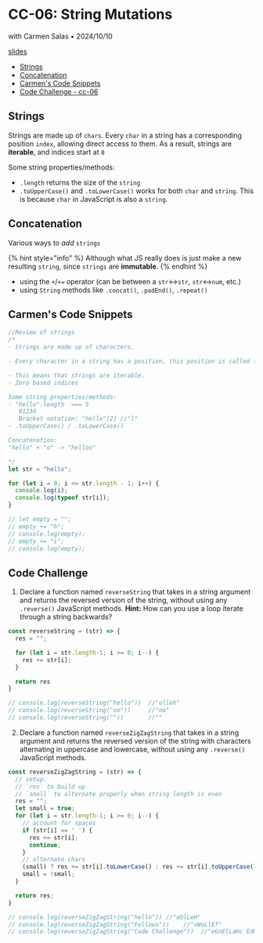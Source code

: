 # CC-06: String Mutations
with Carmen Salas • 2024/10/10

[slides](https://docs.google.com/presentation/d/1oRtJvixVl1Ihwcv4mrk3G2__CcIvhgQYzq1Rg9__Vt8/edit#slide=id.g287c4ecafef_0_150)

- [Strings](#strings)
- [Concatenation](#concatenation)
- [Carmen's Code Snippets](#carmens-code-snippets)
- [Code Challenge - cc-06](#code-challenge---cc-06)

## Strings
Strings are made up of `chars`. Every `char` in a string has a corresponding position `index`, allowing direct access to them. As a result, strings are **iterable**, and indices start at `0`

Some string properties/methods:
- `.length` returns the size of the `string`
- `.toUpperCase()` and `.toLowerCase()` works for both `char` and `string`. This is because `char` in JavaScript is also a `string`.
## Concatenation

Various ways to _add_ `strings`

{% hint style="info" %}
Although what JS really does is just make a new resulting `string`, since `strings` are **immutable**.
{% endhint %}

- using the `+`/`+=` operator (can be between a `str`<->`str`, `str`<->`num`, etc.)
- using `String` methods like `.concat()`, `.padEnd()`, `.repeat()`

## Carmen's Code Snippets
```js
//Review of strings
/*
- Strings are made up of characters.

- Every character in a string has a position, this position is called the index. You can access any charcater in a string if you know it's position

- This means that strings are iterable. 
- Zero based indices 

Some string properties/methods:
- "hello".length  === 5
   01234
   Bracket notation: "hello"[2] //"l"
- .toUpperCase() / .toLowerCase()

Concatenation:
"hello" + "o" -> "helloo"

*/
let str = "hello";

for (let i = 0; i <= str.length - 1; i++) {
  console.log(i);
  console.log(typeof str[i]);
}

// let empty = "";
// empty += "h";
// console.log(empty);
// empty += "i";
// console.log(empty);
```

## Code Challenge
1. Declare a function named `reverseString` that takes in a string argument and returns the reversed version of the string, without using any `.reverse()` JavaScript methods. **Hint:** How can you use a loop iterate through a string backwards?
```js
const reverseString = (str) => {
  res = "";

  for (let i = str.length-1; i >= 0; i--) {
    res += str[i];
  }

  return res
}

// console.log(reverseString("hello"))  //"olleh"
// console.log(reverseString("oo"))     //"oo"
// console.log(reverseString(""))       //""
```

2. Declare a function named `reverseZigZagString` that takes in a string argument and returns the reversed version of the string with characters alternating in uppercase and lowercase, without using any `.reverse()` JavaScript methods.
```js
const reverseZigZagString = (str) => {
  // setup:
  // `res` to build up
  // `small` to alternate properly when string length is even
  res = "";
  let small = true;
  for (let i = str.length-1; i >= 0; i--) {
    // account for spaces
    if (str[i] == ' ') {
      res += str[i];
      continue;
    }
    // alternate chars
    (small) ? res += str[i].toLowerCase() : res += str[i].toUpperCase();
    small = !small;
  }

  return res;
}

// console.log(reverseZigZagString("hello")) //"oOlLeH"
// console.log(reverseZigZagString("Fellows"))    //"sWoLlEf"
// console.log(reverseZigZagString("Code Challenge"))  //"eGnElLaHc EdOc"
```